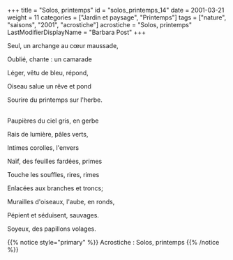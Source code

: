 +++
title = "Solos, printemps"
id = "solos_printemps_14"
date = 2001-03-21
weight = 11
categories = ["Jardin et paysage", "Printemps"]
tags = ["nature", "saisons", "2001", "acrostiche"]
acrostiche = "Solos, printemps"
LastModifierDisplayName = "Barbara Post"
+++

Seul, un archange au cœur maussade,

Oublié, chante : un camarade

Léger, vêtu de bleu, répond,

Oiseau salue un rêve et pond

Sourire du printemps sur l'herbe.

 \
Paupières du ciel gris, en gerbe

Rais de lumière, pâles verts,

Intimes corolles, l'envers

Naïf, des feuilles fardées, primes

Touche les souffles, rires, rimes

Enlacées aux branches et troncs;

Murailles d'oiseaux, l'aube, en ronds,

Pépient et séduisent, sauvages.

Soyeux, des papillons volages.

{{% notice style="primary" %}}
Acrostiche : Solos, printemps
{{% /notice %}}
